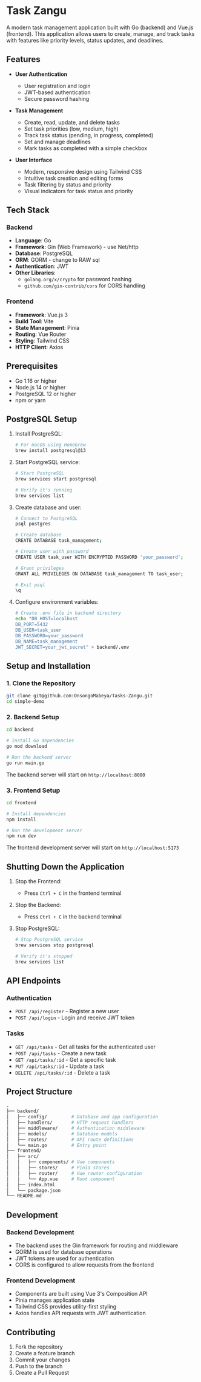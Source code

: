 # Task Zangu

A modern task management application built with Go (backend) and Vue.js (frontend). This application allows users to create, manage, and track tasks with features like priority levels, status updates, and deadlines.

## Features

- **User Authentication**
  - User registration and login
  - JWT-based authentication
  - Secure password hashing

- **Task Management**
  - Create, read, update, and delete tasks
  - Set task priorities (low, medium, high)
  - Track task status (pending, in progress, completed)
  - Set and manage deadlines
  - Mark tasks as completed with a simple checkbox

- **User Interface**
  - Modern, responsive design using Tailwind CSS
  - Intuitive task creation and editing forms
  - Task filtering by status and priority
  - Visual indicators for task status and priority

## Tech Stack

### Backend

- **Language**: Go
- **Framework**: Gin (Web Framework) - use Net/http
- **Database**: PostgreSQL
- **ORM**: GORM - change to RAW sql
- **Authentication**: JWT
- **Other Libraries**:
  - `golang.org/x/crypto` for password hashing
  - `github.com/gin-contrib/cors` for CORS handling

### Frontend

- **Framework**: Vue.js 3
- **Build Tool**: Vite
- **State Management**: Pinia
- **Routing**: Vue Router
- **Styling**: Tailwind CSS
- **HTTP Client**: Axios

## Prerequisites

- Go 1.16 or higher
- Node.js 14 or higher
- PostgreSQL 12 or higher
- npm or yarn

## PostgreSQL Setup

1. Install PostgreSQL:

   ```bash
   # For macOS using Homebrew
   brew install postgresql@13
   ```

2. Start PostgreSQL service:

   ```bash
   # Start PostgreSQL
   brew services start postgresql

   # Verify it's running
   brew services list
   ```

3. Create database and user:

   ```bash
   # Connect to PostgreSQL
   psql postgres

   # Create database
   CREATE DATABASE task_management;

   # Create user with password
   CREATE USER task_user WITH ENCRYPTED PASSWORD 'your_password';

   # Grant privileges
   GRANT ALL PRIVILEGES ON DATABASE task_management TO task_user;

   # Exit psql
   \q
   ```

4. Configure environment variables:

   ```bash
   # Create .env file in backend directory
   echo "DB_HOST=localhost
   DB_PORT=5432
   DB_USER=task_user
   DB_PASSWORD=your_password
   DB_NAME=task_management
   JWT_SECRET=your_jwt_secret" > backend/.env
   ```

## Setup and Installation

### 1. Clone the Repository

```bash
git clone git@github.com:OnsongoMabeya/Tasks-Zangu.git
cd simple-demo
```

### 2. Backend Setup

```bash
cd backend

# Install Go dependencies
go mod download

# Run the backend server
go run main.go
```

The backend server will start on `http://localhost:8080`

### 3. Frontend Setup

```bash
cd frontend

# Install dependencies
npm install

# Run the development server
npm run dev
```

The frontend development server will start on `http://localhost:5173`

## Shutting Down the Application

1. Stop the Frontend:
   - Press `Ctrl + C` in the frontend terminal

2. Stop the Backend:
   - Press `Ctrl + C` in the backend terminal

3. Stop PostgreSQL:

   ```bash
   # Stop PostgreSQL service
   brew services stop postgresql

   # Verify it's stopped
   brew services list
   ```

## API Endpoints

### Authentication

- `POST /api/register` - Register a new user
- `POST /api/login` - Login and receive JWT token

### Tasks

- `GET /api/tasks` - Get all tasks for the authenticated user
- `POST /api/tasks` - Create a new task
- `GET /api/tasks/:id` - Get a specific task
- `PUT /api/tasks/:id` - Update a task
- `DELETE /api/tasks/:id` - Delete a task

## Project Structure

```bash
.
├── backend/
│   ├── config/         # Database and app configuration
│   ├── handlers/       # HTTP request handlers
│   ├── middleware/     # Authentication middleware
│   ├── models/         # Database models
│   ├── routes/         # API route definitions
│   └── main.go         # Entry point
├── frontend/
│   ├── src/
│   │   ├── components/ # Vue components
│   │   ├── stores/     # Pinia stores
│   │   ├── router/     # Vue router configuration
│   │   └── App.vue     # Root component
│   ├── index.html
│   └── package.json
└── README.md
```

## Development

### Backend Development

- The backend uses the Gin framework for routing and middleware
- GORM is used for database operations
- JWT tokens are used for authentication
- CORS is configured to allow requests from the frontend

### Frontend Development

- Components are built using Vue 3's Composition API
- Pinia manages application state
- Tailwind CSS provides utility-first styling
- Axios handles API requests with JWT authentication

## Contributing

1. Fork the repository
2. Create a feature branch
3. Commit your changes
4. Push to the branch
5. Create a Pull Request
